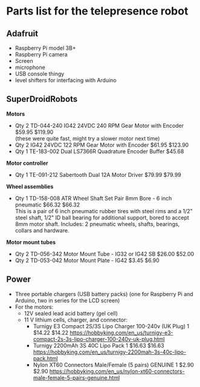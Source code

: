 # Parts list for the telepresence robot


## Adafruit

- Raspberry Pi model 3B+  
- Raspberry Pi camera  
- Screen  
- microphone  
- USB console thingy  
- level shifters for interfacing with Arduino  


## SuperDroidRobots

**Motors**  
- Qty 2 TD-044-240 IG42 24VDC 240 RPM Gear Motor with Encoder $59.95 $119.90  
	(these were quite fast, might try a slower motor next time)   
- Qty 2 IG42 24VDC 122 RPM Gear Motor with Encoder $61.95 $123.90  
- Qty 1 TE-183-002 Dual LS7366R Quadrature Encoder Buffer $45.68 

**Motor controller**  
- Qty 1 TE-091-212 Sabertooth Dual 12A Motor Driver $79.99 $79.99  

**Wheel assemblies**  
- Qty 1 TD-158-008 ATR Wheel Shaft Set Pair 8mm Bore - 6 inch pneumatic $66.32 $66.32  
	This is a pair of 6 inch pneumatic rubber tires with steel rims and a 1/2" steel shaft, 1/2" ID ball bearing for additional support, bored to accept 8mm motor shaft. Includes: 2 pneumatic wheels, shafts, bearings, collars and hardware.

**Motor mount tubes**  
- Qty 2 TD-056-342 Motor Mount Tube - IG32 or IG42 SB $26.00 $52.00    
- Qty 2 TD-053-042 Motor Mount Plate - IG42 $3.45 $6.90



## Power

- Three portable chargers (USB battery packs) (one for Raspberry Pi and
	 Arduino, two in series for the LCD screen)
- For the motors: 
	- 12V sealed lead acid battery (gel cell)
	- 11 V lithium cells, charger, and connector:
		- Turnigy E3 Compact 2S/3S Lipo Charger 100-240v (UK Plug)		1	$14.22	$14.22		https://hobbyking.com/en_us/turnigy-e3-compact-2s-3s-lipo-charger-100-240v-uk-plug.html  
		- Turnigy 2200mAh 3S 40C Lipo Pack		1	$16.63	$16.63		https://hobbyking.com/en_us/turnigy-2200mah-3s-40c-lipo-pack.html  
		- Nylon XT60 Connectors Male/Female (5 pairs) GENUINE		1	$2.90	$2.90		https://hobbyking.com/en_us/nylon-xt60-connectors-male-female-5-pairs-genuine.html  

